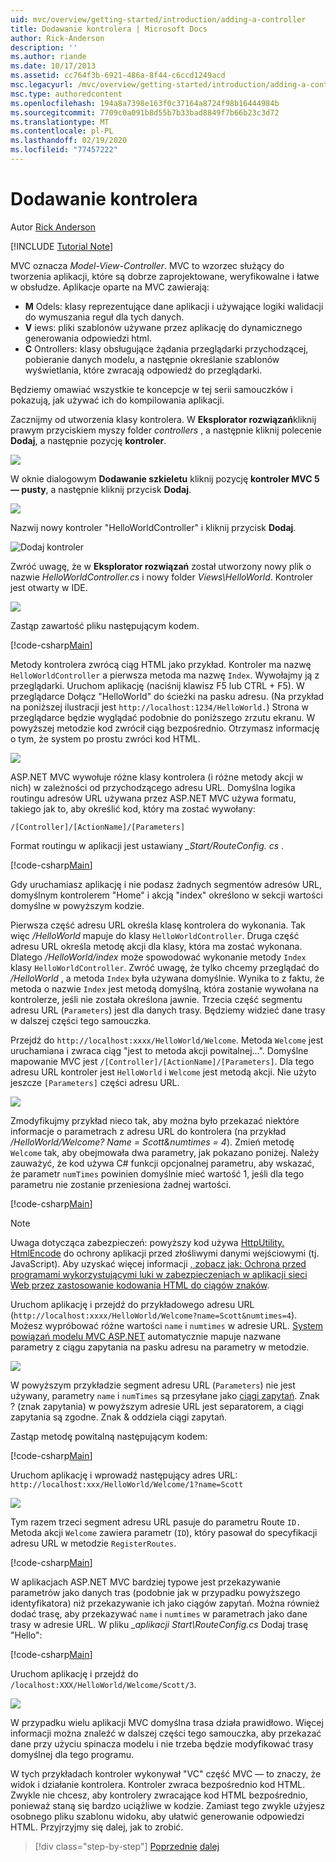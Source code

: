 ```yaml
---
uid: mvc/overview/getting-started/introduction/adding-a-controller
title: Dodawanie kontrolera | Microsoft Docs
author: Rick-Anderson
description: ''
ms.author: riande
ms.date: 10/17/2013
ms.assetid: cc764f3b-6921-486a-8f44-c6ccd1249acd
msc.legacyurl: /mvc/overview/getting-started/introduction/adding-a-controller
msc.type: authoredcontent
ms.openlocfilehash: 194a8a7398e163f0c37164a8724f98b16444984b
ms.sourcegitcommit: 7709c0a091b8d55b7b33bad8849f7b66b23c3d72
ms.translationtype: MT
ms.contentlocale: pl-PL
ms.lasthandoff: 02/19/2020
ms.locfileid: "77457222"
---
```

# <a name="adding-a-controller"></a>Dodawanie kontrolera

Autor [Rick Anderson](https://twitter.com/RickAndMSFT)

[!INCLUDE [Tutorial Note](index.md)]

MVC oznacza *Model-View-Controller*. MVC to wzorzec służący do tworzenia aplikacji, które są dobrze zaprojektowane, weryfikowalne i łatwe w obsłudze. Aplikacje oparte na MVC zawierają:

- **M** Odels: klasy reprezentujące dane aplikacji i używające logiki walidacji do wymuszania reguł dla tych danych.
- **V** iews: pliki szablonów używane przez aplikację do dynamicznego generowania odpowiedzi html.
- **C** Ontrollers: klasy obsługujące żądania przeglądarki przychodzącej, pobieranie danych modelu, a następnie określanie szablonów wyświetlania, które zwracają odpowiedź do przeglądarki.

Będziemy omawiać wszystkie te koncepcje w tej serii samouczków i pokazują, jak używać ich do kompilowania aplikacji.

Zacznijmy od utworzenia klasy kontrolera. W **Eksplorator rozwiązań**kliknij prawym przyciskiem myszy folder *controllers* , a następnie kliknij polecenie **Dodaj**, a następnie pozycję **kontroler**.

![](adding-a-controller/_static/image1.png)

W oknie dialogowym **Dodawanie szkieletu** kliknij pozycję **kontroler MVC 5 — pusty**, a następnie kliknij przycisk **Dodaj**.

![](adding-a-controller/_static/image2.png)  

Nazwij nowy kontroler "HelloWorldController" i kliknij przycisk **Dodaj**.

![Dodaj kontroler](adding-a-controller/_static/image3.png)

Zwróć uwagę, że w **Eksplorator rozwiązań** został utworzony nowy plik o nazwie *HelloWorldController.cs* i nowy folder *Views\HelloWorld*. Kontroler jest otwarty w IDE.

![](adding-a-controller/_static/image4.png)

Zastąp zawartość pliku następującym kodem.

[!code-csharp[Main](adding-a-controller/samples/sample1.cs)]

Metody kontrolera zwrócą ciąg HTML jako przykład. Kontroler ma nazwę `HelloWorldController` a pierwsza metoda ma nazwę `Index`. Wywołajmy ją z przeglądarki. Uruchom aplikację (naciśnij klawisz F5 lub CTRL + F5). W przeglądarce Dołącz &quot;HelloWorld&quot; do ścieżki na pasku adresu. (Na przykład na poniższej ilustracji jest `http://localhost:1234/HelloWorld.`) Strona w przeglądarce będzie wyglądać podobnie do poniższego zrzutu ekranu. W powyższej metodzie kod zwrócił ciąg bezpośrednio. Otrzymasz informację o tym, że system po prostu zwróci kod HTML.

![](adding-a-controller/_static/image5.png)

ASP.NET MVC wywołuje różne klasy kontrolera (i różne metody akcji w nich) w zależności od przychodzącego adresu URL. Domyślna logika routingu adresów URL używana przez ASP.NET MVC używa formatu, takiego jak to, aby określić kod, który ma zostać wywołany:

`/[Controller]/[ActionName]/[Parameters]`

Format routingu w aplikacji jest ustawiany *\_Start/RouteConfig. cs* .

[!code-csharp[Main](adding-a-controller/samples/sample2.cs?highlight=7-8)]

Gdy uruchamiasz aplikację i nie podasz żadnych segmentów adresów URL, domyślnym kontrolerem "Home" i akcją "index" określono w sekcji wartości domyślne w powyższym kodzie.

Pierwsza część adresu URL określa klasę kontrolera do wykonania. Tak więc */HelloWorld* mapuje do klasy `HelloWorldController`. Druga część adresu URL określa metodę akcji dla klasy, która ma zostać wykonana. Dlatego */HelloWorld/index* może spowodować wykonanie metody `Index` klasy `HelloWorldController`. Zwróć uwagę, że tylko chcemy przeglądać do */HelloWorld* , a metoda `Index` była używana domyślnie. Wynika to z faktu, że metoda o nazwie `Index` jest metodą domyślną, która zostanie wywołana na kontrolerze, jeśli nie została określona jawnie. Trzecia część segmentu adresu URL (`Parameters`) jest dla danych trasy. Będziemy widzieć dane trasy w dalszej części tego samouczka.

Przejdź do `http://localhost:xxxx/HelloWorld/Welcome`. Metoda `Welcome` jest uruchamiana i zwraca ciąg &quot;jest to metoda akcji powitalnej...&quot;. Domyślne mapowanie MVC jest `/[Controller]/[ActionName]/[Parameters]`. Dla tego adresu URL kontroler jest `HelloWorld` i `Welcome` jest metodą akcji. Nie użyto jeszcze `[Parameters]` części adresu URL.

![](adding-a-controller/_static/image6.png)

Zmodyfikujmy przykład nieco tak, aby można było przekazać niektóre informacje o parametrach z adresu URL do kontrolera (na przykład */HelloWorld/Welcome? Name = Scott&amp;numtimes = 4*). Zmień metodę `Welcome` tak, aby obejmowała dwa parametry, jak pokazano poniżej. Należy zauważyć, że kod używa C# funkcji opcjonalnej parametru, aby wskazać, że parametr `numTimes` powinien domyślnie mieć wartość 1, jeśli dla tego parametru nie zostanie przeniesiona żadnej wartości.

[!code-csharp[Main](adding-a-controller/samples/sample3.cs)]

> [!NOTE]
> Uwaga dotycząca zabezpieczeń: powyższy kod używa [HttpUtility. HtmlEncode](https://msdn.microsoft.com/library/ee360286(v=vs.110).aspx) do ochrony aplikacji przed złośliwymi danymi wejściowymi (tj. JavaScript). Aby uzyskać więcej informacji [, zobacz jak: Ochrona przed programami wykorzystującymi luki w zabezpieczeniach w aplikacji sieci Web przez zastosowanie kodowania HTML do ciągów znaków](https://msdn.microsoft.com/library/a2a4yykt(v=vs.100).aspx).

 Uruchom aplikację i przejdź do przykładowego adresu URL (`http://localhost:xxxx/HelloWorld/Welcome?name=Scott&numtimes=4`). Możesz wypróbować różne wartości `name` i `numtimes` w adresie URL. [System powiązań modelu MVC ASP.NET](http://odetocode.com/Blogs/scott/archive/2009/04/27/6-tips-for-asp-net-mvc-model-binding.aspx) automatycznie mapuje nazwane parametry z ciągu zapytania na pasku adresu na parametry w metodzie.

![](adding-a-controller/_static/image7.png)

W powyższym przykładzie segment adresu URL (`Parameters`) nie jest używany, parametry `name` i `numTimes` są przesyłane jako [ciągi zapytań](http://en.wikipedia.org/wiki/Query_string). Znak ? (znak zapytania) w powyższym adresie URL jest separatorem, a ciągi zapytania są zgodne. Znak &amp; oddziela ciągi zapytań.

Zastąp metodę powitalną następującym kodem:

[!code-csharp[Main](adding-a-controller/samples/sample4.cs)]

Uruchom aplikację i wprowadź następujący adres URL: `http://localhost:xxx/HelloWorld/Welcome/1?name=Scott`

![](adding-a-controller/_static/image8.png)

Tym razem trzeci segment adresu URL pasuje do parametru Route `ID.` Metoda akcji `Welcome` zawiera parametr (`ID`), który pasował do specyfikacji adresu URL w metodzie `RegisterRoutes`.

[!code-csharp[Main](adding-a-controller/samples/sample5.cs?highlight=7)]

W aplikacjach ASP.NET MVC bardziej typowe jest przekazywanie parametrów jako danych tras (podobnie jak w przypadku powyższego identyfikatora) niż przekazywanie ich jako ciągów zapytań. Można również dodać trasę, aby przekazywać `name` i `numtimes` w parametrach jako dane trasy w adresie URL. W pliku *\_aplikacji Start\RouteConfig.cs* Dodaj trasę "Hello":

[!code-csharp[Main](adding-a-controller/samples/sample6.cs?highlight=13-16)]

Uruchom aplikację i przejdź do `/localhost:XXX/HelloWorld/Welcome/Scott/3`.

![](adding-a-controller/_static/image9.png)

W przypadku wielu aplikacji MVC domyślna trasa działa prawidłowo. Więcej informacji można znaleźć w dalszej części tego samouczka, aby przekazać dane przy użyciu spinacza modelu i nie trzeba będzie modyfikować trasy domyślnej dla tego programu.

W tych przykładach kontroler wykonywał &quot;VC&quot; część MVC — to znaczy, że widok i działanie kontrolera. Kontroler zwraca bezpośrednio kod HTML. Zwykle nie chcesz, aby kontrolery zwracające kod HTML bezpośrednio, ponieważ staną się bardzo uciążliwe w kodzie. Zamiast tego zwykle użyjesz osobnego pliku szablonu widoku, aby ułatwić generowanie odpowiedzi HTML. Przyjrzyjmy się dalej, jak to zrobić.

> [!div class="step-by-step"]
> [Poprzednie](getting-started.md)
> [dalej](adding-a-view.md)
